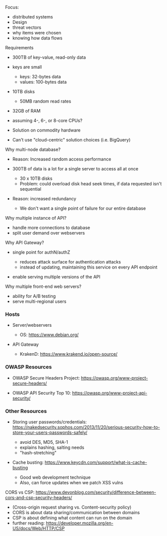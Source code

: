 
Focus:
- distributed systems
- Design
- threat vectors
- why items were chosen
- knowing how data flows


Requirements
- 300TB of key-value, read-only data
- keys are small
  - keys: 32-bytes data
  - values: 100-bytes data
- 10TB disks
  - 50MB random read rates
- 32GB of RAM

- assuming 4-, 6-, or 8-core CPUs?

- Solution on commodity hardware
- Can't use "cloud-centric" solution choices (i.e. BigQuery)







Why multi-node database?

- Reason: Increased random access performance
- 300TB of data is a lot for a single server to access all at once
    - 30 x 10TB disks
    - Problem: could overload disk head seek times, if data requested isn't sequential

- Reason: increased redundancy
  - We don't want a single point of failure for our entire database


Why multiple instance of API?

- handle more connections to database
- split user demand over webservers



Why API Gateway?

- single point for authN/authZ
  - reduces attack surface for authentication attacks
  - instead of updating, maintaining this service on every API endpoint

- enable serving multiple versions of the API


Why multiple front-end web servers?
- ability for A/B testing
- serve multi-regional users







### Hosts

- Server/webservers
  - OS: https://www.debian.org/

- API Gateway
  - KrakenD: https://www.krakend.io/open-source/



### OWASP Resources

- OWASP Secure Headers Project: https://owasp.org/www-project-secure-headers/

- OWASP API Security Top 10: https://owasp.org/www-project-api-security/


### Other Resources

- Storing user passwords/credentials: https://nakedsecurity.sophos.com/2013/11/20/serious-security-how-to-store-your-users-passwords-safely/
  - avoid DES, MD5, SHA-1
  - explains hashing, salting needs
  - "hash-stretching"


- Cache busting: https://www.keycdn.com/support/what-is-cache-busting
  - Good web development technique
  - Also, can force updates when we patch XSS vulns


CORS vs CSP: https://www.devonblog.com/security/difference-between-cors-and-csp-security-headers/
- (Cross-origin request sharing vs. Content-security policy)
- CORS is about data sharing/communication between domains
- CSP is about defining what content can run on the domain
- further reading: https://developer.mozilla.org/en-US/docs/Web/HTTP/CSP